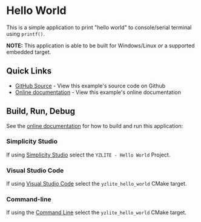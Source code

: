 # Hello World

This is a simple application to print "hello world" to console/serial terminal using `printf()`.

__NOTE:__ This application is able to be built for Windows/Linux _or_ a supported embedded target.

## Quick Links

- [GitHub Source](https://github.com/ReRAM-Labs/yzlite/tree/master/cpp/shared/apps/hello_world) - View this example's source code on Github
- [Online documentation](https://github.com/ReRAM-Labs/yzlite/docs/cpp_development/examples/hello_world.html) - View this example's online documentation

## Build, Run, Debug

See the [online documentation](https://github.com/ReRAM-Labs/yzlite/docs/cpp_development/index.html) for how to build and run this application:

### Simplicity Studio

If using [Simplicity Studio](https://github.com/ReRAM-Labs/yzlite/docs/cpp_development/simplicity_studio.html) select the `YZLITE - Hello World` Project.

### Visual Studio Code

If using [Visual Studio Code](https://github.com/ReRAM-Labs/yzlite/docs/cpp_development/vscode.html) select the `yzlite_hello_world` CMake target.

### Command-line

If using the [Command Line](https://github.com/ReRAM-Labs/yzlite/docs/cpp_development/command_line.html) select the `yzlite_hello_world` CMake target.  
